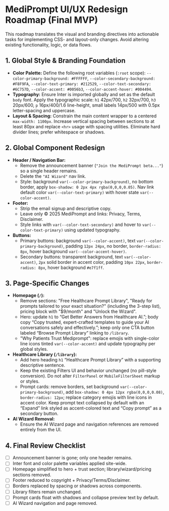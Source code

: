 # MediPrompt UI/UX Redesign Roadmap (Final MVP)

This roadmap translates the visual and branding directives into actionable tasks for implementing CSS- and layout-only changes. Avoid altering existing functionality, logic, or data flows.

## 1. Global Style & Branding Foundation

- **Color Palette:** Define the following root variables (`:root` scope): `--color-primary-background: #FFFFFF`, `--color-secondary-background: #F8F9FA`, `--color-text-primary: #212529`, `--color-text-secondary: #6C757D`, `--color-accent: #0056b3`, `--color-accent-hover: #004494`.
- **Typography:** Ensure Inter is imported globally and set as the default `body` font. Apply the typographic scale: `h1` 42px/700, `h2` 32px/700, `h3` 20px/600, `p` 16px/400/1.6 line-height, small labels 14px/500 with 0.5px letter-spacing and uppercase.
- **Layout & Spacing:** Constrain the main content wrapper to a centered `max-width: 1100px`. Increase vertical spacing between sections to at least 80px and replace `<hr>` usage with spacing utilities. Eliminate hard divider lines; prefer whitespace or shadows.

## 2. Global Component Redesign

- **Header / Navigation Bar:**
  - Remove the announcement banner (`"Join the MediPrompt beta..."`) so a single header remains.
  - Delete the `"AI Wizard"` nav link.
  - Style: background `var(--color-primary-background)`, no bottom border, apply `box-shadow: 0 2px 4px rgba(0,0,0,0.05)`. Nav link default color `var(--color-text-primary)` with hover state `var(--color-accent)`.
- **Footer:**
  - Strip the email signup and descriptive copy.
  - Leave only © 2025 MediPrompt and links: Privacy, Terms, Disclaimer.
  - Style links with `var(--color-text-secondary)` and hover to `var(--color-text-primary)` using updated typography.
- **Buttons:**
  - Primary buttons: background `var(--color-accent)`, text `var(--color-primary-background)`, padding `12px 24px`, no border, `border-radius: 8px`, hover background `var(--color-accent-hover)`.
  - Secondary buttons: transparent background, text `var(--color-accent)`, `2px` solid border in accent color, padding `10px 22px`, `border-radius: 8px`, hover background `#e7f1ff`.

## 3. Page-Specific Changes

- **Homepage (`/`):**
  - Remove sections: "Free Healthcare Prompt Library", "Ready for prompts tailored to your exact situation?" (including the 3-step list), pricing block with "$9/month" and "Unlock the Wizard".
  - Hero: update `h1` to “Get Better Answers from Healthcare AI.”; body copy “Copy trusted, expert-crafted templates to guide your AI conversations safely and effectively.”; keep only one CTA button labeled “Browse Prompt Library” linking to `/library`.
  - "Why Patients Trust Mediprompt": replace emojis with single-color line icons tinted `var(--color-accent)` and update typography per global styles.
- **Healthcare Library (`/library`):**
  - Add hero heading `h1` “Healthcare Prompt Library” with a supporting descriptive sentence.
  - Keep the existing Filters UI and behavior unchanged (no pill-style conversion). Do not alter `FilterPanel` or `MobileFilterSheet` markup or styles.
  - Prompt cards: remove borders, set background `var(--color-primary-background)`, add `box-shadow: 0 4px 12px rgba(0,0,0,0.08)`, `border-radius: 12px`; replace category emojis with line icons in accent color. Keep prompt text collapsed by default with an “Expand” link styled as accent-colored text and “Copy prompt” as a secondary button.
- **AI Wizard Removal:**
  - Ensure the AI Wizard page and navigation references are removed entirely from the UI.

## 4. Final Review Checklist

- [ ] Announcement banner is gone; only one header remains.
- [ ] Inter font and color palette variables applied site-wide.
- [ ] Homepage simplified to hero + trust section; library/wizard/pricing sections removed.
- [ ] Footer reduced to copyright + Privacy/Terms/Disclaimer.
- [ ] Borders replaced by spacing or shadows across components.
- [ ] Library filters remain unchanged.
- [ ] Prompt cards float with shadows and collapse preview text by default.
- [ ] AI Wizard navigation and page removed.
